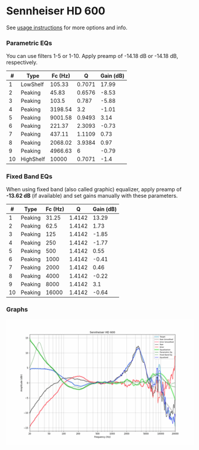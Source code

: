# Sennheiser HD 600
See [usage instructions](https://github.com/jaakkopasanen/AutoEq#usage) for more options and info.

### Parametric EQs
You can use filters 1-5 or 1-10. Apply preamp of -14.18 dB or -14.18 dB, respectively.

|   # | Type      |   Fc (Hz) |      Q |   Gain (dB) |
|-----|-----------|-----------|--------|-------------|
|   1 | LowShelf  |    105.33 | 0.7071 |       17.99 |
|   2 | Peaking   |     45.83 | 0.6576 |       -8.53 |
|   3 | Peaking   |    103.5  | 0.787  |       -5.88 |
|   4 | Peaking   |   3198.54 | 3.2    |       -1.01 |
|   5 | Peaking   |   9001.58 | 0.9493 |        3.14 |
|   6 | Peaking   |    221.37 | 2.3093 |       -0.73 |
|   7 | Peaking   |    437.11 | 1.1109 |        0.73 |
|   8 | Peaking   |   2068.02 | 3.9384 |        0.97 |
|   9 | Peaking   |   4966.63 | 6      |       -0.79 |
|  10 | HighShelf |  10000    | 0.7071 |       -1.4  |

### Fixed Band EQs
When using fixed band (also called graphic) equalizer, apply preamp of **-13.62 dB** (if available) and set gains manually with these parameters.

|   # | Type    |   Fc (Hz) |      Q |   Gain (dB) |
|-----|---------|-----------|--------|-------------|
|   1 | Peaking |     31.25 | 1.4142 |       13.29 |
|   2 | Peaking |     62.5  | 1.4142 |        1.73 |
|   3 | Peaking |    125    | 1.4142 |       -1.85 |
|   4 | Peaking |    250    | 1.4142 |       -1.77 |
|   5 | Peaking |    500    | 1.4142 |        0.55 |
|   6 | Peaking |   1000    | 1.4142 |       -0.41 |
|   7 | Peaking |   2000    | 1.4142 |        0.46 |
|   8 | Peaking |   4000    | 1.4142 |       -0.22 |
|   9 | Peaking |   8000    | 1.4142 |        3.1  |
|  10 | Peaking |  16000    | 1.4142 |       -0.64 |

### Graphs
![](./Sennheiser%20HD%20600.png)

